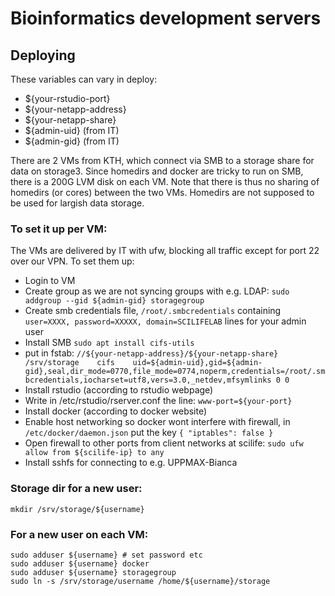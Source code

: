 # Bioinformatics development servers

## Deploying

These variables can vary in deploy:
- ${your-rstudio-port}
- ${your-netapp-address}
- ${your-netapp-share}
- ${admin-uid} (from IT)
- ${admin-gid} (from IT)

There are 2 VMs from KTH, which connect via SMB to a storage share for data on storage3. Since homedirs and docker are tricky to run on SMB,
there is a 200G LVM disk on each VM. Note that there is thus no sharing of homedirs (or cores) between the two VMs. Homedirs are not supposed to
be used for largish data storage.

### To set it up per VM:
The VMs are delivered by IT with ufw, blocking all traffic except for port 22 over our VPN. To set them up:

- Login to VM
- Create group as we are not syncing groups with e.g. LDAP: `sudo addgroup --gid ${admin-gid} storagegroup`
- Create smb credentials file, `/root/.smbcredentials` containing `user=XXXX, password=XXXXX, domain=SCILIFELAB` lines for your admin user
- Install SMB `sudo apt install cifs-utils`
- put in fstab:
  `//${your-netapp-address}/${your-netapp-share} 	/srv/storage	cifs    uid=${admin-uid},gid=${admin-gid},seal,dir_mode=0770,file_mode=0774,noperm,credentials=/root/.smbcredentials,iocharset=utf8,vers=3.0,_netdev,mfsymlinks 0 0`
- Install rstudio (according to rstudio webpage)
- Write in /etc/rstudio/rserver.conf the line: `www-port=${your-port}`
- Install docker (according to docker website)
- Enable host networking so docker wont interfere with firewall, in `/etc/docker/daemon.json` put the key `{ "iptables": false }`
- Open firewall to other ports from client networks at scilife: `sudo ufw allow from ${scilife-ip} to any`
- Install sshfs for connecting to e.g. UPPMAX-Bianca


### Storage dir for a new user:
```
mkdir /srv/storage/${username}
```

### For a new user on each VM:
```
sudo adduser ${username} # set password etc
sudo adduser ${username} docker
sudo adduser ${username} storagegroup
sudo ln -s /srv/storage/username /home/${username}/storage
```
